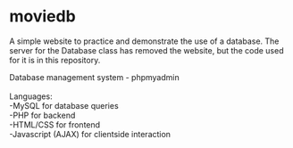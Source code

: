 # moviedb

A simple website to practice and demonstrate the use of a database. The server for the Database class has removed the website, but the code used for it is in this repository.

Database management system - phpmyadmin <br /> <br />
Languages: <br />
  -MySQL for database queries <br />
  -PHP for backend <br />
  -HTML/CSS for frontend <br />
  -Javascript (AJAX) for clientside interaction 
